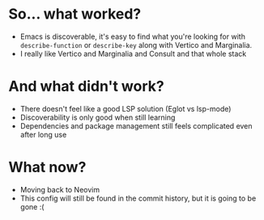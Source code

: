 # So... what worked?
- Emacs is discoverable, it's easy to find what you're looking for with `describe-function` or `describe-key` along with Vertico and Marginalia.
- I really like Vertico and Marginalia and Consult and that whole stack

# And what didn't work?
- There doesn't feel like a good LSP solution (Eglot vs lsp-mode)
- Discoverability is only good when still learning
- Dependencies and package management still feels complicated even after long use

# What now?
- Moving back to Neovim
- This config will still be found in the commit history, but it is going to be gone :(
